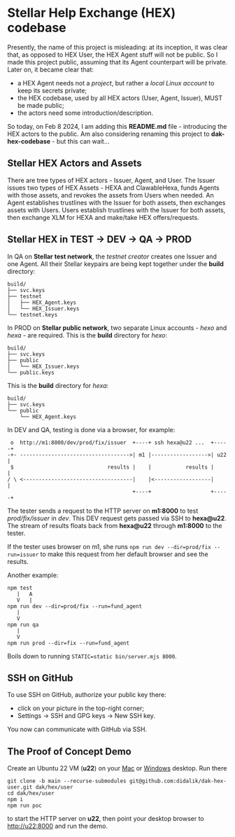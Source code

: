 # Stellar Help Exchange (HEX) codebase

Presently, the name of this project is misleading: at its inception, it was clear that, as opposed to HEX User, the HEX Agent stuff will not be public. So I made this project public, assuming that its Agent counterpart will be private. Later on, it became clear that:
- a HEX Agent needs not a *project*, but rather a *local Linux account* to keep its secrets private;
- the HEX codebase, used by all HEX actors (User, Agent, Issuer), MUST be made public;
- the actors need some introduction/description.

So today, on Feb 8 2024, I am adding this **README.md** file - introducing the HEX actors to the public. Am also considering renaming this project to **dak-hex-codebase** - but this can wait...

## Stellar HEX Actors and Assets

There are tree types of HEX actors - Issuer, Agent, and User. The Issuer issues two types of HEX Assets - HEXA and ClawableHexa, funds Agents with those assets, and revokes the assets from Users when needed. An Agent establishes trustlines with the Issuer for both assets, then exchanges assets with Users. Users establish trustlines with the Issuer for both assets, then exchange XLM for HEXA and make/take HEX offers/requests.

## Stellar HEX in TEST -> DEV -> QA -> PROD

In QA on **Stellar test network**, the *testnet creator* creates one Issuer and one Agent. All their Stellar keypairs are being kept together under the **build** directory:

```
build/
├── svc.keys
├── testnet
│   ├── HEX_Agent.keys
│   └── HEX_Issuer.keys
└── testnet.keys
```

In PROD on **Stellar public network**, two separate Linux accounts - *hexo* and *hexa* - are required. This is the **build** directory for *hexo*:

```
build/
├── svc.keys
├── public
│   └── HEX_Issuer.keys
└── public.keys
```

This is the **build** directory for *hexa*:

```
build/
├── svc.keys
└── public
    └── HEX_Agent.keys
```

In DEV and QA, testing is done via a browser, for example:

```
 o  http://m1:8000/dev/prod/fix/issuer  +----+ ssh hexa@u22 ...  +-----+
-+- ----------------------------------->| m1 |------------------>| u22 |
 $                              results |    |           results |     |
/ \ <-----------------------------------|    |<------------------|     |
                                        +----+                   +-----+
```

The tester sends a request to the HTTP server on **m1:8000** to test *prod/fix/issuer* in *dev*. This DEV request gets passed via SSH to **hexa@u22**. The stream of results floats back from **hexa@u22** through **m1:8000** to the tester.

If the tester uses browser on m1, she runs `npm run dev --dir=prod/fix --run=issuer` to make this request from her default browser and see the results.

Another example:

```
npm test
   |   A
   V   |
npm run dev --dir=prod/fix --run=fund_agent
   |
   V
npm run qa
   |
   V
npm run prod --dir=fix --run=fund_agent
```

Boils down to running `STATIC=static bin/server.mjs 8000`.

## SSH on GitHub

To use SSH on GitHub, authorize your public key there:

- click on your picture in the top-right corner;
- Settings -> SSH and GPG keys -> New SSH key.

You now can communicate with GitHub via SSH.

## The Proof of Concept Demo

Create an Ubuntu 22 VM (**u22**) on your [Mac](https://docs.getutm.app/guides/ubuntu/) or [Windows](https://learn.microsoft.com/en-us/windows/wsl/install) desktop. Run there

```
git clone -b main --recurse-submodules git@github.com:didalik/dak-hex-user.git dak/hex/user
cd dak/hex/user
npm i
npm run poc
```

to start the HTTP server on **u22**, then point your desktop browser to [http://u22:8000](/static/index.html) and run the demo.
